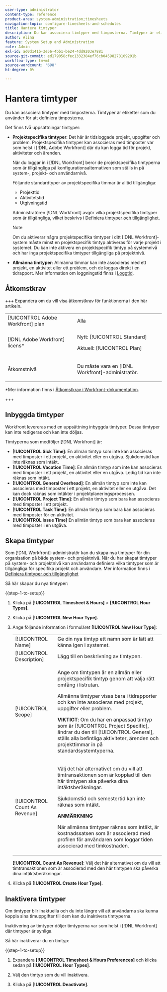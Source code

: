 ```yaml
---
user-type: administrator
content-type: reference
product-area: system-administration;timesheets
navigation-topic: configure-timesheets-and-schedules
title: Hantera timtyper
description: Du kan associera timtyper med timposterna. Timtyper är etiketter som du använder för att definiera timposterna.
author: Alina
feature: System Setup and Administration
role: Admin
exl-id: ad0d141b-3e56-4bb1-be24-4dd9203e7881
source-git-commit: ed179058cfec1332384ef76cb04598278109291b
workflow-type: tm+mt
source-wordcount: '698'
ht-degree: 0%

---
```


# Hantera timtyper

<!--Audited: 07/2024-->

<!--DON'T DELETE, DRAFT OR HIDE THIS ARTICLE. IT IS LINKED TO THE PRODUCT, THROUGH THE CONTEXT SENSITIVE HELP LINKS. 
**Linked to Creating Billing Record-->

Du kan associera timtyper med timposterna. Timtyper är etiketter som du använder för att definiera timposterna.

Det finns två uppsättningar timtyper:

* **Projektspecifika timtyper**: Det här är tidsloggade projekt, uppgifter och problem. Projektspecifika timtyper kan associeras med timposter var som helst i [!DNL Adobe Workfront] där du kan logga tid för projekt, aktiviteter och ärenden.

  När du loggar in i [!DNL Workfront] beror de projektspecifika timtyperna som är tillgängliga på konfigurationsalternativen som ställs in på system-, projekt- och användarnivå.

  Följande standardtyper av projektspecifika timmar är alltid tillgängliga:

   * Projekttid
   * Aktivitetstid
   * Utgivningstid

  Administratören [!DNL Workfront] avgör vilka projektspecifika timtyper som är tillgängliga, vilket beskrivs i [Definiera timtyper och tillgänglighet](../../../timesheets/create-and-manage-timesheets/define-hour-types-and-availability.md).

  >[!NOTE]
  >
  >Om du aktiverar några projektspecifika timtyper i ditt [!DNL Workfront]-system måste minst en projektspecifik timtyp aktiveras för varje projekt i systemet. Du kan inte aktivera en projektspecifik timtyp på systemnivå och har inga projektspecifika timtyper tillgängliga på projektnivå.

* **Allmänna timtyper**: Allmänna timmar kan inte associeras med ett projekt, en aktivitet eller ett problem, och de loggas direkt i en tidrapport. Mer information om loggningstid finns i [Loggtid](../../../timesheets/create-and-manage-timesheets/log-time.md).

## Åtkomstkrav

+++ Expandera om du vill visa åtkomstkrav för funktionerna i den här artikeln.

<table style="table-layout:auto"> 
 <col> 
 <col> 
 <tbody> 
  <tr> 
   <td role="rowheader">[!UICONTROL Adobe Workfront] plan</td> 
   <td>Alla</td> 
  </tr> 
  <tr> 
   <td role="rowheader">[!DNL Adobe Workfront] licens*</td> 
   <td> <p>Nytt: [!UICONTROL Standard]</p>
   <p>Aktuell: [!UICONTROL Plan]</p></td> 
  </tr> 
  <tr> 
   <td role="rowheader">Åtkomstnivå</td> 
   <td> <p>Du måste vara en [!DNL Workfront]-administratör.</p> <p> </td> 
  </tr> 
 </tbody> 
</table>

*Mer information finns i [Åtkomstkrav i Workfront-dokumentation](/help/quicksilver/administration-and-setup/add-users/access-levels-and-object-permissions/access-level-requirements-in-documentation.md).

+++

## Inbyggda timtyper

Workfront levereras med en uppsättning inbyggda timtyper. Dessa timtyper kan inte redigeras och kan inte döljas.

Timtyperna som medföljer [!DNL Workfront] är:

* **[!UICONTROL Sick Time]**: En allmän timtyp som inte kan associeras med timposter i ett projekt, en aktivitet eller en utgåva. Sjukdomstid kan inte räknas som intäkt.
* **[!UICONTROL Vacation Time]**: En allmän timtyp som inte kan associeras med timposter i ett projekt, en aktivitet eller en utgåva. Ledig tid kan inte räknas som intäkt.
* **[!UICONTROL General Overhead]**: En allmän timtyp som inte kan associeras med timposter i ett projekt, en aktivitet eller en utgåva. Det kan dock räknas som intäkter i projektplaneringsprocessen.
* **[!UICONTROL Project Time]**: En allmän timtyp som bara kan associeras med timposter i ett projekt.
* **[!UICONTROL Task Time]**: En allmän timtyp som bara kan associeras med timposter för en aktivitet.
* **[!UICONTROL Issue Time]**:En allmän timtyp som bara kan associeras med timposter i en utgåva.

## Skapa timtyper

Som [!DNL Workfront]-administratör kan du skapa nya timtyper för din organisation på både system- och projektnivå. När du har skapat timtyper på system- och projektnivå kan användarna definiera vilka timtyper som är tillgängliga för specifika projekt och användare. Mer information finns i [Definiera timtyper och tillgänglighet](../../../timesheets/create-and-manage-timesheets/define-hour-types-and-availability.md)

Så här skapar du nya timtyper:

{{step-1-to-setup}}

1. Klicka på **[!UICONTROL Timesheet & Hours]** > **[!UICONTROL Hour Types]**.

1. Klicka på **[!UICONTROL New Hour Type].**
1. Ange följande information i formuläret **[!UICONTROL New Hour Type]**:

   <table style="table-layout:auto"> 
    <col> 
    <col> 
    <tbody> 
     <tr> 
      <td role="rowheader">[!UICONTROL Name]</td> 
      <td>Ge din nya timtyp ett namn som är lätt att känna igen i systemet.</td> 
     </tr> 
     <tr> 
      <td role="rowheader">[!UICONTROL Description]</td> 
      <td>Lägg till en beskrivning av timtypen.</td> 
     </tr> 
     <tr> 
      <td role="rowheader">[!UICONTROL Scope]</td> 
      <td> <p>Ange om timtypen är en allmän eller projektspecifik timtyp genom att välja rätt omfång i listrutan.</p> <p>Allmänna timtyper visas bara i tidrapporter och kan inte associeras med projekt, uppgifter eller problem.</p> <p><b>VIKTIGT</b>: Om du har en anpassad timtyp som är [!UICONTROL Project Specific], ändrar du den till [!UICONTROL General], ställs alla befintliga aktiviteter, ärenden och projekttimmar in på standardsystemtyperna.</p> </td> 
     </tr> 
     <tr> 
      <td role="rowheader">[!UICONTROL Count As Revenue]</td> 
      <td><p>Välj det här alternativet om du vill att timtransaktionen som är kopplad till den här timtypen ska påverka dina intäktsberäkningar.</p>
      <p>Sjukdomstid och semestertid kan inte räknas som intäkt.</p>
      <p><b>ANMÄRKNING</b></p>
      <p>När allmänna timtyper räknas som intäkt, är kostnadssatsen som är associerad med profilen för användaren som loggar tiden associerad med timkostnaden.  
      </td> 
     </tr> 
    </tbody> 
   </table>

   **[!UICONTROL Count As Revenue]**: Välj det här alternativet om du vill att timtransaktionen som är associerad med den här timtypen ska påverka dina intäktsberäkningar.

1. Klicka på **[!UICONTROL Create Hour Type].**

## Inaktivera timtyper

Om timtyper blir inaktuella och du inte längre vill att användarna ska kunna koppla sina timuppgifter till dem kan du inaktivera timtyperna.

Inaktivering av timtyper döljer timtyperna var som helst i [!DNL Workfront] där timtyper är synliga.

Så här inaktiverar du en timtyp:

{{step-1-to-setup}}

1. Expandera **[!UICONTROL Timesheet & Hours Preferences]** och klicka sedan på **[!UICONTROL Hour Types]**.

1. Välj den timtyp som du vill inaktivera.

1. Klicka på **[!UICONTROL Deactivate]**.
